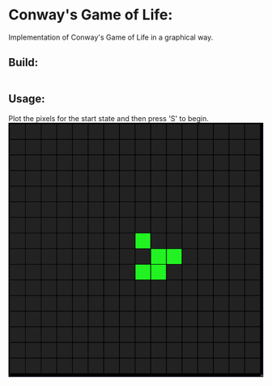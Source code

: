 # Conway's Game of Life:

Implementation of Conway's Game of Life in a graphical way.

## Build:
``` make && ./main 
```

## Usage:
Plot the pixels for the start state and then press 'S' to begin.
![Screenshot](/screenshots/glider.png "Screenshot")
